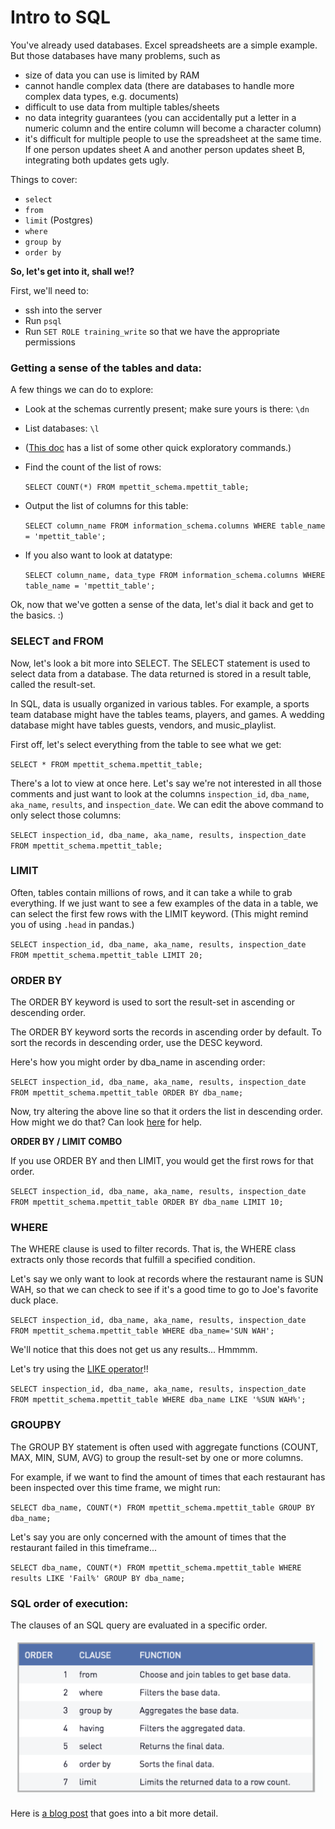 # Intro to SQL

You've already used databases. Excel spreadsheets are a simple example. But those databases have many problems, such as 

* size of data you can use is limited by RAM
* cannot handle complex data (there are databases to handle more complex data types, e.g. documents)
* difficult to use data from multiple tables/sheets
* no data integrity guarantees (you can accidentally put a letter in a numeric column and the entire column will become a character column)
* it's difficult for multiple people to use the spreadsheet at the same time. If one person updates sheet A and another person updates sheet B, integrating both updates gets ugly.


Things to cover:

* `select`
* `from`
* `limit` (Postgres)
* `where`
* `group by`
* `order by`

**So, let's get into it, shall we!?**

First, we'll need to:

* ssh into the server
* Run  `psql`
* Run `SET ROLE training_write` so that we have the appropriate permissions

### Getting a sense of the tables and data:

A few things we can do to explore:

* Look at the schemas currently present; make sure yours is there: `\dn`
* List databases: `\l`
* ([This doc](https://gist.github.com/Kartones/dd3ff5ec5ea238d4c546) has a list of some other quick exploratory commands.)
* Find the count of the list of rows:
  
  `SELECT COUNT(*) FROM mpettit_schema.mpettit_table;`
* Output the list of columns for this table:
  
  `SELECT column_name
   FROM information_schema.columns
   WHERE table_name = 'mpettit_table';`
* If you also want to look at datatype:
   
   `SELECT column_name, data_type
   FROM information_schema.columns
   WHERE table_name = 'mpettit_table';`
   
Ok, now that we've gotten a sense of the data, let's dial it back and get to the basics. :)

### SELECT and FROM
Now, let's look a bit more into SELECT. The SELECT statement is used to select data from a database. The data returned is stored in a result table, called the result-set.

In SQL, data is usually organized in various tables. For example, a sports team database might have the tables teams, players, and games. A wedding database might have tables guests, vendors, and music_playlist. 

First off, let's select everything from the table to see what we get:

`SELECT * FROM mpettit_schema.mpettit_table;`

There's a lot to view at once here. Let's say we're not interested in all those comments and just want to look at the columns `inspection_id`, `dba_name`, `aka_name`, `results`, and `inspection_date`. We can edit the above command to only select those columns:

`SELECT inspection_id, dba_name, aka_name, results, inspection_date FROM mpettit_schema.mpettit_table;`

### LIMIT

Often, tables contain millions of rows, and it can take a while to grab everything. If we just want to see a few examples of the data in a table, we can select the first few rows with the LIMIT keyword. (This might remind you of using `.head` in pandas.)

`SELECT inspection_id, dba_name, aka_name, results, inspection_date FROM mpettit_schema.mpettit_table LIMIT 20;`

### ORDER BY

The ORDER BY keyword is used to sort the result-set in ascending or descending order.

The ORDER BY keyword sorts the records in ascending order by default. To sort the records in descending order, use the DESC keyword.

Here's how you might order by dba_name in ascending order:

`SELECT inspection_id, dba_name, aka_name, results, inspection_date FROM mpettit_schema.mpettit_table ORDER BY dba_name;`

Now, try altering the above line so that it orders the list in descending order. How might we do that? Can look [here](https://www.w3schools.com/sql/sql_orderby.asp) for help.

**ORDER BY / LIMIT COMBO**

If you use ORDER BY and then LIMIT, you would get the first rows for that order. 

`SELECT inspection_id, dba_name, aka_name, results, inspection_date FROM mpettit_schema.mpettit_table ORDER BY dba_name LIMIT 10;`

### WHERE 

The WHERE clause is used to filter records. That is, the WHERE class extracts only those records that fulfill a specified condition.

Let's say we only want to look at records where the restaurant name is SUN WAH, so that we can check to see if it's a good time to go to Joe's favorite duck place. 

`SELECT inspection_id, dba_name, aka_name, results, inspection_date FROM mpettit_schema.mpettit_table WHERE dba_name='SUN WAH';`

We'll notice that this does not get us any results... Hmmmm. 

Let's try using the [LIKE operator](https://www.w3schools.com/sql/sql_like.asp)!! 

`SELECT inspection_id, dba_name, aka_name, results, inspection_date FROM mpettit_schema.mpettit_table WHERE dba_name LIKE '%SUN WAH%';`

### GROUPBY

The GROUP BY statement is often used with aggregate functions (COUNT, MAX, MIN, SUM, AVG) to group the result-set by one or more columns.

For example, if we want to find the amount of times that each restaurant has been inspected over this time frame, we might run:

`SELECT dba_name, COUNT(*) FROM mpettit_schema.mpettit_table GROUP BY dba_name;`

Let's say you are only concerned with the amount of times that the restaurant failed in this timeframe...

`SELECT dba_name, COUNT(*) FROM mpettit_schema.mpettit_table WHERE results LIKE 'Fail%' GROUP BY dba_name;`

### SQL order of execution:

The clauses of an SQL query are evaluated in a specific order. 

<img src="imgs/order_of_executions.png" width="500px;"/>

Here is [a blog post](https://www.periscopedata.com/blog/sql-query-order-of-operations) that goes into a bit more detail.

